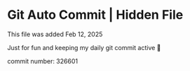 # Git Auto Commit | Hidden File

This file was added Feb 12, 2025

Just for fun and keeping my daily git commit active 🤪

commit number: 326601
